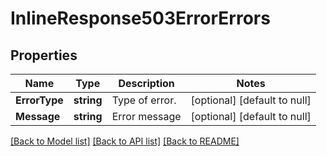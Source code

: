 # InlineResponse503ErrorErrors

## Properties
Name | Type | Description | Notes
------------ | ------------- | ------------- | -------------
**ErrorType** | **string** | Type of error. | [optional] [default to null]
**Message** | **string** | Error message | [optional] [default to null]

[[Back to Model list]](../README.md#documentation-for-models) [[Back to API list]](../README.md#documentation-for-api-endpoints) [[Back to README]](../README.md)

